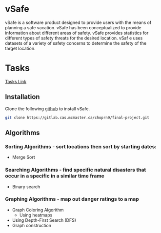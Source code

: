 # vSafe

 vSafe is a software product designed to provide users with the means of planning a safe vacation. vSafe has been conceptualized to provide
 information about different areas of safety. vSafe provides statistics for different types of safety threats for the desired location. vSaf
 e uses datasets of a variety of safety concerns to determine the safety of the target location.

# Tasks
[Tasks Link](https://docs.google.com/document/d/1UuQRNvHot9qUcUW73xj3seQ_x9bgf0hTRcsuqTb-cmk/edit)

## Installation

 Clone the following [github](https://gitlab.cas.mcmaster.ca/choprn9/final-project.git) to install vSafe.

 ```bash
 git clone https://gitlab.cas.mcmaster.ca/choprn9/final-project.git
 ```

## Algorithms

### Sorting Algorithms - sort locations then sort by starting dates:
* Merge Sort  

### Searching Algorithms - find specific natural disasters that occur in a specific in a similar time frame
* Binary search

### Graphing Algorithms - map out danger ratings to a map
* Graph Coloring Algorithm
    * Using heatmaps
* Using Depth-First Search (DFS)
* Graph construction
